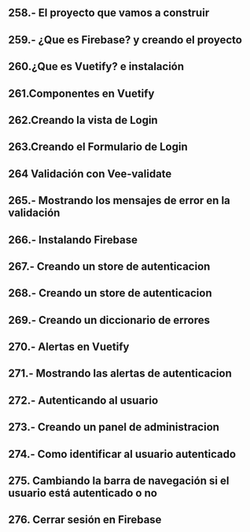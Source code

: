 ## 258.- El proyecto que vamos a construir
## 259.- ¿Que es Firebase? y creando el proyecto

## 260.¿Que es Vuetify? e instalación
## 261.Componentes en Vuetify
## 262.Creando la vista de Login
## 263.Creando el Formulario de Login
## 264 Validación con Vee-validate
## 265.- Mostrando los mensajes de error en la validación

## 266.- Instalando Firebase
## 267.- Creando un store de autenticacion
## 268.- Creando un store de autenticacion
## 269.- Creando un diccionario de errores
## 270.- Alertas en Vuetify
## 271.- Mostrando las alertas de autenticacion

## 272.- Autenticando al usuario
## 273.- Creando un panel de administracion
## 274.- Como identificar al usuario autenticado
## 275. Cambiando la barra de navegación si el usuario está autenticado o no
## 276. Cerrar sesión en Firebase